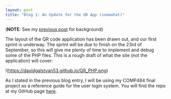 ```yaml
---
layout: post
title: "Blog 1: An Update for the QR App (somewhat)"
---
```


(**NOTE**: See my [previous post](https://davidgalstyan53.github.io/2020/09/04/Blog0-QR-Scanner-Application.html) for background)

The layout of the QR code application has been drawn out, and our first sprint is underway. The sprint will be due to finish on the 23rd of September, so this will give me plenty of time to implement and debug some of the PHP files. This is a rough draft of what the site (not the application) will cover:

!(https://davidgalstyan53.github.io/QR_PHP.png)

As I stated in the previous blog entry, I will be using my COMP484 final project as a reference guide for the user login system. You will find the repo at my GitHub page [here](https://github.com/davidgalstyan53).
